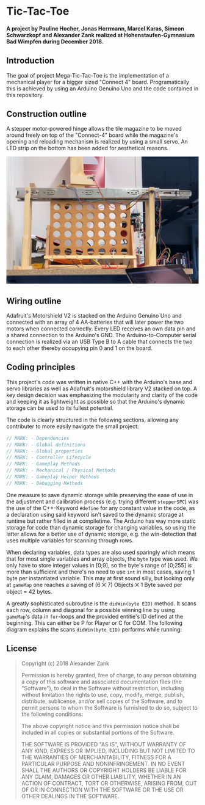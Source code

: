 # Tic-Tac-Toe
#### A project by Pauline Hocher, Jonas Herrmann, Marcel Karas, Simeon Schwarzkopf and Alexander Zank realized at Hohenstaufen-Gymnasium Bad Wimpfen during December 2018.

## Introduction
The goal of project Mega-Tic-Tac-Toe is the implementation of a mechanical player for a bigger sized "Connect 4" board. Programatically this is achieved by using an Arduino Genuino Uno and the code contained in this repository.

## Construction outline
A stepper motor-powered hinge allows the tile magazine to be moved around freely on top of the "Connect-4" board while the magazine's opening and reloading mechanism is realized by using a small servo. An LED strip on the bottom has been added for aesthetical reasons.

![Construction Outline](https://raw.githubusercontent.com/AlexLike/NWT-Mega-Tic-Tac-Toe/Documentation-Assets/Construction%20Overview.jpeg?token=AdDgy6LOyk1BvnHT4aixvDwxQrZ3rKcsks5cHRMuwA%3D%3D)

## Wiring outline
Adafruit's Motorshield V2 is stacked on the Arduino Genuino Uno and connected with an array of 4 AA-batteries that will later power the two motors when connected correctly. Every LED receives an own data pin and a shared connection to the Arduino's GND. The Arduino-to-Computer serial connection is realized via an USB Type B to A cable that connects the two to each other thereby occupying pin 0 and 1 on the board.

## Coding principles
This project's code was written in native C++ with the Arduino's base and servo libraries as well as Adafruit's motorshield library V2 stacked on top. A key design decision was emphasizing the modularity and clarity of the code and keeping it as lightweight as possible so that the Arduino's dynamic storage can be used to its fullest potential.

The code is clearly structured in the following sections, allowing any contributer to more easily navigate the small project:
```C++
// MARK: - Dependencies
// MARK: - Global definitions
// MARK: - Global properties
// MARK: - Controller Lifecycle
// MARK: - Gameplay Methods
// MARK: - Mechanical / Physical Methods
// MARK: - Gameplay Helper Methods
// MARK: - Debugging Methods
```

One measure to save dynamic storage while preserving the ease of use in the adjustment and calibration process (e.g. trying different `stepperSPC`) was the use of the C++-Keyword `#define` for any constant value in the code, as a declaration using said keyword isn't saved to the dynamic storage at runtime but rather filled in at compiletime. The Arduino has way more static storage for code than dynamic storage for changing variables, so using the latter allows for a better use of dynamic storage, e.g. the win-detection that uses multiple variables for scanning through rows.

When declaring variables, data types are also used sparingly which means that for most single variables and array objects, the `byte` type was used. We only have to store integer values in [0;9], so the byte's range of [0;255] is more than sufficient and there's no need to use `int` in most cases, saving 1 byte per instantiated variable. This may at first sound silly, but looking only at `gameMap` one reaches a saving of (6 ⨉ 7) Objects ⨉ 1 Byte saved per object = 42 bytes.

A greatly sophisticated subroutine is the `didWin(byte EID)` method. It scans each row, column and diagonal for a possible winning line by using `gameMap`'s data in `for`-loops and the provided entitie's ID defined at the beginning. This can either be P for Player or C for COM. The following diagram explains the scans `didWin(byte EID)` performs while running:



## License

>Copyright (c) 2018 Alexander Zank
>
>Permission is hereby granted, free of charge, to any person obtaining a copy
of this software and associated documentation files (the "Software"), to deal
in the Software without restriction, including without limitation the rights
to use, copy, modify, merge, publish, distribute, sublicense, and/or sell
copies of the Software, and to permit persons to whom the Software is
furnished to do so, subject to the following conditions:
>
>The above copyright notice and this permission notice shall be included in all
copies or substantial portions of the Software.
>
>THE SOFTWARE IS PROVIDED "AS IS", WITHOUT WARRANTY OF ANY KIND, EXPRESS OR
IMPLIED, INCLUDING BUT NOT LIMITED TO THE WARRANTIES OF MERCHANTABILITY,
FITNESS FOR A PARTICULAR PURPOSE AND NONINFRINGEMENT. IN NO EVENT SHALL THE
AUTHORS OR COPYRIGHT HOLDERS BE LIABLE FOR ANY CLAIM, DAMAGES OR OTHER
LIABILITY, WHETHER IN AN ACTION OF CONTRACT, TORT OR OTHERWISE, ARISING FROM,
OUT OF OR IN CONNECTION WITH THE SOFTWARE OR THE USE OR OTHER DEALINGS IN THE
SOFTWARE.
